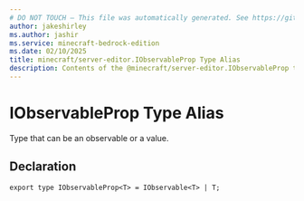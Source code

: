 ```yaml
---
# DO NOT TOUCH — This file was automatically generated. See https://github.com/mojang/minecraftapidocsgenerator to modify descriptions, examples, etc.
author: jakeshirley
ms.author: jashir
ms.service: minecraft-bedrock-edition
ms.date: 02/10/2025
title: minecraft/server-editor.IObservableProp Type Alias
description: Contents of the @minecraft/server-editor.IObservableProp type alias.
---
```

# IObservableProp Type Alias

Type that can be an observable or a value.

## Declaration
`export type IObservableProp<T> = IObservable<T> | T;`

